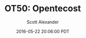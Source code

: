 ---
layout: podcast
title: "OT50: Opentecost"
author: Scott Alexander
description: https://slatestarcodex.com/2016/05/22/ot50-opentecost/
date: 2016-05-22 20:06:00 PDT
length: 266404
duration: 66
guid: ot50-opentecost
---